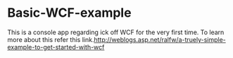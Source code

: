 # Basic-WCF-example
This is a console app regarding ick off WCF for the very first time. To learn more about this refer this link.http://weblogs.asp.net/ralfw/a-truely-simple-example-to-get-started-with-wcf

